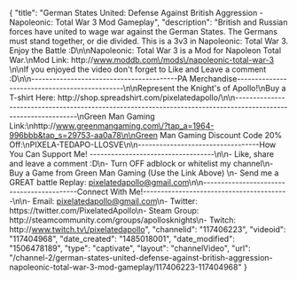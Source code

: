{
    "title": "German States United: Defense Against British Aggression - Napoleonic: Total War 3 Mod Gameplay",
    "description": "British and Russian forces have united to wage war against the German States.  The Germans must stand together, or die divided.  This is a 3v3 in Napoleonic: Total War 3.  Enjoy the Battle :D\n\nNapoleonic: Total War 3 is a Mod for Napoleon Total War.\nMod Link: http:\/\/www.moddb.com\/mods\/napoleonic-total-war-3 \n\nIf you enjoyed the video don't forget to Like and Leave a comment :D\n\n-----------------------------------------PA Merchandise----------------------------------------------\n\nRepresent the Knight's of Apollo!\nBuy a T-shirt Here: http:\/\/shop.spreadshirt.com\/pixelatedapollo\/\n\n---------------------------------------------------------------------------------------------------------------\nGreen Man Gaming Link:\nhttp:\/\/www.greenmangaming.com\/?tap_a=1964-996bbb&tap_s=29753-aa0a78\n\nGreen Man Gaming Discount Code 20% Off:\nPIXELA-TEDAPO-LLOSVE\n\n----------------------------------How You Can Support Me! -----------------------------------\n\n- Like, share and leave a comment :D\n- Turn OFF adblock or whitelist my channel\n- Buy a Game from Green Man Gaming (Use the Link Above) \n- Send me a GREAT battle Replay: pixelatedapollo@gmail.com\n\n------------------------------------------Connect With Me!-----------------------------------------\n\n- Email: pixelatedapollo@gmail.com\n- Twitter: https:\/\/twitter.com\/PixelatedApollo\n- Steam Group:  http:\/\/steamcommunity.com\/groups\/apollosknights\n- Twitch: http:\/\/www.twitch.tv\/pixelatedapollo",
    "channelid": "117406223",
    "videoid": "117404968",
    "date_created": "1485018001",
    "date_modified": "1506478189",
    "type": "captivate",
    "layout": "channelVideo",
    "url": "\/channel-2\/german-states-united-defense-against-british-aggression-napoleonic-total-war-3-mod-gameplay\/117406223-117404968"
}